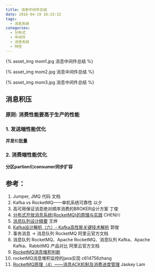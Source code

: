 ```yaml
---
title: 消息中间件总结
date: 2016-04-19 18:33:32
tags:
  - 消息系统
categories:
  - 分布式
  - 中间件 
  - 消息系统
  - 特性  
---
```


<p></p>
<!-- more -->

{% asset_img  mom1.jpg  消息中间件总结 %}



{% asset_img  mom2.jpg  消息中间件总结 %}



{% asset_img  mom3.jpg  消息中间件总结 %}



## 消息积压
### 原则: 消费性能要高于生产的性能
### 1. 发送端性能优化
**并发**和**批量**

### 2. 消费端性能优化
**分区partion**和**consumer同步扩容**

## 参考：

1. Jumper, JMQ 代码 文档
2. Kafka vs RocketMQ——单机系统可靠性 以夕
3. 高可用保证消息绝对顺序消费的BROKER设计方案 丁俊
4. [分布式开放消息系统(RocketMQ)的原理与实践](https://www.jianshu.com/p/468176c6bc1b) CHEN川
5. [消息队列设计精要](https://tech.meituan.com/2016/07/01/mq-design.html) 王烨
6. [Kafka设计解析（六）- Kafka高性能关键技术解析](http://www.jasongj.com/kafka/high_throughput/) 郭俊
7. 事务消息 -> 消息队列 RocketMQ 阿里云官方文档
8. 消息队列 RocketMQ、Apache RocketMQ、消息队列 Kafka、Apache Kafka、RabbitMQ 产品对比 阿里云官方文档
9. [RocketMQ消息堆积判断](https://blog.csdn.net/u013068377/article/details/72903288)
10. rocketMQ消息堆积监控的java实现 c614756zhang
11. [RocketMQ原理（4）——消息ACK机制及消费进度管理](https://zhuanlan.zhihu.com/p/25265380) Jaskey Lam
